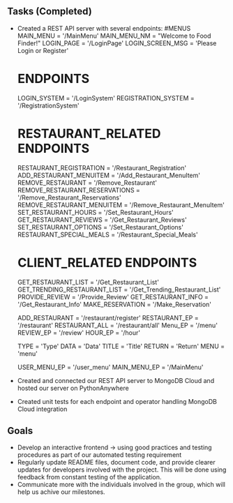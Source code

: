 ## Tasks (Completed)

- Created a REST API server with several endpoints:
  #MENUS
    MAIN_MENU = '/MainMenu'
    MAIN_MENU_NM = "Welcome to Food Finder!"
    LOGIN_PAGE = '/LoginPage'
    LOGIN_SCREEN_MSG = 'Please Login or Register'

  # ENDPOINTS
    LOGIN_SYSTEM = '/LoginSystem'
    REGISTRATION_SYSTEM = '/RegistrationSystem'

  # RESTAURANT_RELATED ENDPOINTS
    RESTAURANT_REGISTRATION = '/Restaurant_Registration'
    ADD_RESTAURANT_MENUITEM = '/Add_Restaurant_MenuItem'
    REMOVE_RESTAURANT = '/Remove_Restaurant'
    REMOVE_RESTAURANT_RESERVATIONS = '/Remove_Restaurant_Reservations'
    REMOVE_RESTAURANT_MENUITEM = '/Remove_Restaurant_MenuItem'
    SET_RESTAURANT_HOURS = '/Set_Restaurant_Hours'
    GET_RESTAURANT_REVIEWS = '/Get_Restaurant_Reviews'
    SET_RESTAURANT_OPTIONS = '/Set_Restaurant_Options'
    RESTAURANT_SPECIAL_MEALS = '/Restaurant_Special_Meals'


  # CLIENT_RELATED ENDPOINTS
    GET_RESTAURANT_LIST = '/Get_Restaurant_List'
    GET_TRENDING_RESTAURANT_LIST = '/Get_Trending_Restaurant_List'
    PROVIDE_REVIEW = '/Provide_Review'
    GET_RESTAURANT_INFO = '/Get_Restaurant_Info'
    MAKE_RESERVATION = '/Make_Reservation'


    ADD_RESTAURANT = '/restaurant/register'
    RESTAURANT_EP = '/restaurant'
    RESTAURANT_ALL = '/restaurant/all'
    Menu_EP = '/menu'
    REVIEW_EP = '/review'
    HOUR_EP = '/hour'
    
    TYPE = 'Type'
    DATA = 'Data'
    TITLE = 'Title'
    RETURN = 'Return'
    MENU = 'menu'
    
    USER_MENU_EP = '/user_menu'
    MAIN_MENU_EP = '/MainMenu'

- Created and connected our REST API server to MongoDB Cloud
and hosted our server on PythonAnywhere

- Created unit tests for each endpoint and operator handling
MongoDB Cloud integration

## Goals 
- Develop an interactive frontend -> using good practices and testing procedures as part
  of our automated testing requirement
- Regularly update README files, document code, and provide clearer updates for developers involved with the project.
  This will be done using feedback from constant testing of the application.
- Communicate more with the individuals involved in the group, which will help us achive our milestones.





